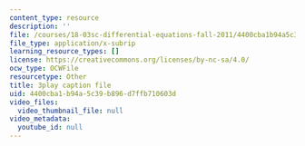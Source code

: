 ```yaml
---
content_type: resource
description: ''
file: /courses/18-03sc-differential-equations-fall-2011/4400cba1b94a5c39b896d7ffb710603d_LbKKzMag5Rc.vtt
file_type: application/x-subrip
learning_resource_types: []
license: https://creativecommons.org/licenses/by-nc-sa/4.0/
ocw_type: OCWFile
resourcetype: Other
title: 3play caption file
uid: 4400cba1-b94a-5c39-b896-d7ffb710603d
video_files:
  video_thumbnail_file: null
video_metadata:
  youtube_id: null
---
```

